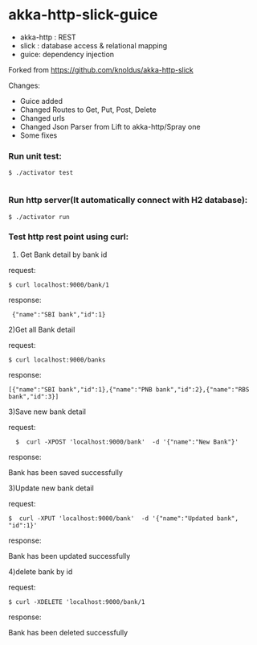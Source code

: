 # akka-http-slick-guice
- akka-http : REST
- slick : database access & relational mapping
- guice: dependency injection

Forked from https://github.com/knoldus/akka-http-slick

Changes:
- Guice added
- Changed Routes to Get, Put, Post, Delete
- Changed urls
- Changed Json Parser from Lift to akka-http/Spray one
- Some fixes



### Run unit test:
```
$ ./activator test
 
 ```

### Run http server(It automatically connect with H2 database):
```
$ ./activator run

```

### Test http rest point using curl:

1) Get Bank detail by bank id

 request:
 ```
$ curl localhost:9000/bank/1
 
 ```
response:
```
 {"name":"SBI bank","id":1}
 ```

2)Get all Bank detail


 request:
```
$ curl localhost:9000/banks
```
response:
```
[{"name":"SBI bank","id":1},{"name":"PNB bank","id":2},{"name":"RBS bank","id":3}]
```

3)Save new bank detail

 request:
 ```
   $  curl -XPOST 'localhost:9000/bank'  -d '{"name":"New Bank"}'
   ```
   
 response:
 
 Bank has  been saved successfully

3)Update new bank detail

  request:
  ```
  $  curl -XPUT 'localhost:9000/bank'  -d '{"name":"Updated bank", "id":1}'
  
  ```
  
  response:
  
   Bank has  been updated successfully

4)delete bank by id

  request:
    
  ```
  $ curl -XDELETE 'localhost:9000/bank/1
  
  ```
  response:
  
  Bank has been deleted successfully
